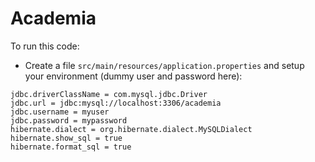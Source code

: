 # Academia

To run this code:

* Create a file `src/main/resources/application.properties` and setup your environment (dummy user and password here):

```
jdbc.driverClassName = com.mysql.jdbc.Driver
jdbc.url = jdbc:mysql://localhost:3306/academia
jdbc.username = myuser
jdbc.password = mypassword
hibernate.dialect = org.hibernate.dialect.MySQLDialect
hibernate.show_sql = true
hibernate.format_sql = true
```
